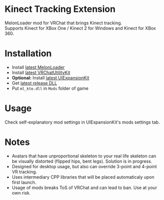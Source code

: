 # Kinect Tracking Extension

MelonLoader mod for VRChat that brings Kinect tracking.  
Supports Kinect for XBox One / Kinect 2 for Windows and Kinect for XBox 360.

# Installation
* Install [latest MelonLoader](https://github.com/LavaGang/MelonLoader)
* Install [latest VRChatUtilityKit](https://github.com/loukylor/VRC-Mods)
* **Optional:** Install [latest UIExpansionKit](https://github.com/knah/VRCMods)
* Get [latest release DLL](../../../releases/latest)
* Put `ml_kte.dll` in `Mods` folder of game

# Usage
Check self-explanatory mod settings in UIExpansionKit's mods settings tab.

# Notes
* Avatars that have unproportional skeleton to your real life skeleton can be visually distorted (flipped hips, bent legs). Solution is in progress. 
* Designed for desktop usage, but also can override 3-point and 4-point VR tracking.
* Uses intermediary CPP libraries that will be placed automaticaly upon first launch.
* Usage of mods breaks ToS of VRChat and can lead to ban. Use at your own risk.
